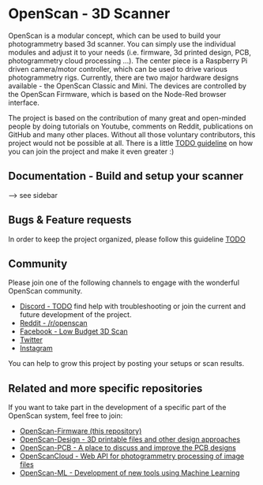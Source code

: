 # OpenScan - 3D Scanner

OpenScan is a modular concept, which can be used to build your photogrammetry based 3d scanner. You can simply use the individual modules and adjust it to your needs
(i.e. firmware, 3d printed design, PCB, photogrammetry cloud processing ...). The center piece is a Raspberry Pi driven camera/motor controller, which can be used to drive various photogrammetry rigs. 
Currently, there are two major hardware designs available - the OpenScan Classic and Mini. The devices are controlled by the OpenScan Firmware, which is based on the Node-Red browser interface.

The project is based on the contribution of many great and open-minded people by doing tutorials on Youtube, comments on Reddit, publications on GitHub and many other places. Without all those voluntary contributors, this project would not be possible at all. There is a little [TODO guideline](TODO) on how you can join the project and make it even greater :)

## Documentation - Build and setup your scanner
--> see sidebar

## Bugs & Feature requests 
In order to keep the project organized, please follow this guideline [TODO](link)

## Community
Please join one of the following channels to engage with the wonderful OpenScan community.
* [Discord - TODO]() find help with troubleshooting or join the current and future development of the project.
* [Reddit - /r/openscan](https://www.reddit.com/r/openscan) 
* [Facebook - Low Budget 3D Scan](https://www.facebook.com/groups/142108429832711) 
* [Twitter](https://twitter.com/openscan_eu)
* [Instagram](https://www.instagram.com/openscan.eu/)

You can help to grow this project by posting your setups or scan results.

## Related and more specific repositories

If you want to take part in the development of a specific part of the OpenScan system, feel free to join:

* [OpenScan-Firmware (this repository)](https://github.com/OpenScanEu/OpenScan2/)
* [OpenScan-Design - 3D printable files and other design approaches](https://github.com/OpenScanEu/OpenScan-Design)
* [OpenScan-PCB - A place to discuss and improve the PCB designs](https://github.com/OpenScanEu/OpenScan-PCB)
* [OpenScanCloud - Web API for photogrammetry processing of image files](https://github.com/OpenScanEu/OpenScanCloud)
* [OpenScan-ML - Development of new tools using Machine Learning](https://github.com/OpenScanEu/OpenScan-ML)



